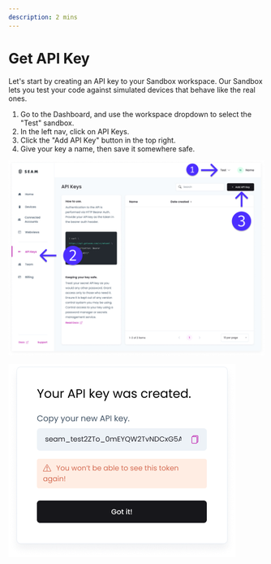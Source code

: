 ```yaml
---
description: 2 mins
---
```


# Get API Key

Let's start by creating an API key to your Sandbox workspace. Our Sandbox lets you test your code against simulated devices that behave like the real ones.&#x20;

1. Go to the Dashboard, and use the workspace dropdown to select the "Test" sandbox.
2. In the left nav, click on API Keys.
3. Click the "Add API Key" button in the top right.&#x20;
4. Give your key a name, then save it somewhere safe.&#x20;

![](<../.gitbook/assets/image (9).png>)

![API keys that include "test" in the short token are for Sandboxes only.](<../.gitbook/assets/add (1).png>)
